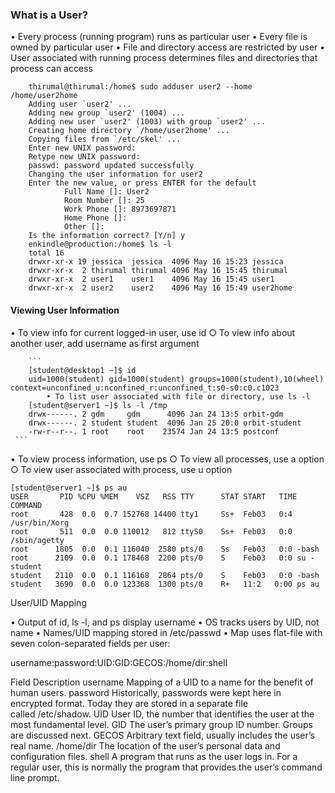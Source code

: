 ### What is a User?

• Every process (running program) runs as particular user
• Every file is owned by particular user
• File and directory access are restricted by user
• User associated with running process determines files and directories that process can access
	
```
    thirumal@thirumal:/home$ sudo adduser user2 --home  /home/user2home
    Adding user `user2' ...
    Adding new group `user2' (1004) ...
    Adding new user `user2' (1003) with group `user2' ...
    Creating home directory `/home/user2home' ...
    Copying files from `/etc/skel' ...
    Enter new UNIX password:
    Retype new UNIX password:
    passwd: password updated successfully
    Changing the user information for user2
    Enter the new value, or press ENTER for the default
            Full Name []: User2
            Room Number []: 25
            Work Phone []: 8973697871
            Home Phone []:
            Other []:
    Is the information correct? [Y/n] y
    enkindle@production:/home$ ls -l
    total 16
    drwxr-xr-x 19 jessica  jessica  4096 May 16 15:23 jessica 
    drwxr-xr-x  2 thirumal thirumal 4096 May 16 15:45 thirumal
    drwxr-xr-x  2 user1    user1    4096 May 16 15:45 user1
    drwxr-xr-x  2 user2    user2    4096 May 16 15:49 user2home
  ```
    
#### Viewing User Information
• To view info for current logged-in user, use id
    ○ To view info about another user, add username as first argument
      
        ```
        [student@desktop1 ~]$ id
        uid=1000(student) gid=1000(student) groups=1000(student),10(wheel) context=unconfined_u:nconfined_r:unconfined_t:s0-s0:c0.c1023
            • To list user associated with file or directory, use ls -l
        [student@server1 ~]$ ls -l /tmp
        drwx------. 2 gdm     gdm      4096 Jan 24 13:5 orbit-gdm
        drwx------. 2 student student  4096 Jan 25 20:0 orbit-student
        -rw-r--r--. 1 root    root    23574 Jan 24 13:5 postconf
	 ```
	    
• To view process information, use ps
	○ To view all processes, use a option
	○ To view user associated with process, use u option

    [student@server1 ~]$ ps au
    USER       PID %CPU %MEM    VSZ   RSS TTY      STAT START   TIME COMMAND
    root       428  0.0  0.7 152768 14400 tty1     Ss+  Feb03   0:4 /usr/bin/Xorg
    root       511  0.0  0.0 110012   812 ttyS0    Ss+  Feb03   0:0 /sbin/agetty
    root      1805  0.0  0.1 116040  2580 pts/0    Ss   Feb03   0:0 -bash
    root      2109  0.0  0.1 178468  2200 pts/0    S    Feb03   0:0 su - student
    student   2110  0.0  0.1 116168  2864 pts/0    S    Feb03   0:0 -bash
    student   3690  0.0  0.0 123368  1300 pts/0    R+   11:2   0:00 ps au

User/UID Mapping

• Output of id, ls -l, and ps display username
• OS tracks users by UID, not name
• Names/UID mapping stored in /etc/passwd
• Map uses flat-file with seven colon-separated fields per user:

username:password:UID:GID:GECOS:/home/dir:shell

Field	Description
username	Mapping of a UID to a name for the benefit of human users.
password	Historically, passwords were kept here in encrypted format. Today they are stored in a separate file called /etc/shadow.
UID	User ID, the number that identifies the user at the most fundamental level.
GID	The user’s primary group ID number. Groups are discussed next.
GECOS	Arbitrary text field, usually includes the user’s real name.
/home/dir	The location of the user’s personal data and configuration files.
shell	A program that runs as the user logs in. For a regular user, this is normally the program that provides the user’s command line prompt.

	
		
	
	
